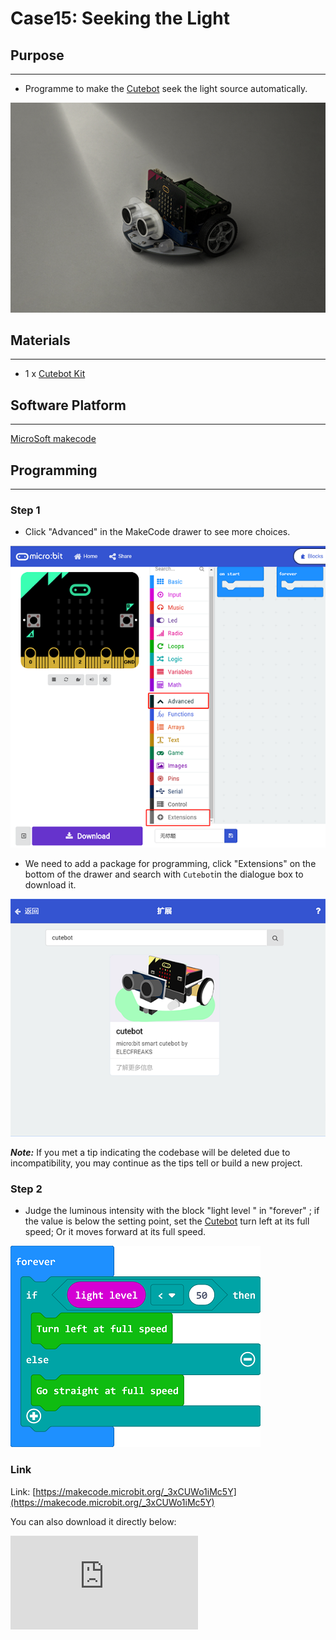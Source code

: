 # Case15: Seeking the Light

## Purpose
---
- Programme to make the [Cutebot](https://www.elecfreaks.com/micro-bit-smart-cutebot.html) seek the light source automatically.

![](./images/cutebot-case-15-01.png)

## Materials
---
- 1 x [Cutebot Kit](https://www.elecfreaks.com/micro-bit-smart-cutebot.html)
## Software Platform
---
[MicroSoft makecode](https://makecode.microbit.org/#)

## Programming
---
### Step 1
- Click "Advanced" in the MakeCode drawer to see more choices.

![](./images/cutebot-pk-1.png)

- We need to add a package for programming, click "Extensions" on the bottom of the drawer and search with `Cutebot`in the dialogue box to download it.

![](./images/cutebot-pk-11.png)

***Note:*** If you met a tip indicating the codebase will be deleted due to incompatibility, you may continue as the tips tell or build a new project.

### Step 2

- Judge the luminous intensity with the block "light level " in "forever" ; if the value is below the setting point, set the [Cutebot](https://www.elecfreaks.com/micro-bit-smart-cutebot.html) turn left at its full speed; Or it moves forward at its full speed.

![](./images/case_15_01.png)


### Link

Link: [https://makecode.microbit.org/_3xCUWo1iMc5Y](https://makecode.microbit.org/_3xCUWo1iMc5Y)

You can also download it directly below:

<div
    style={{
        position: 'relative',
        paddingBottom: '60%',
        overflow: 'hidden',
    }}
>
    <iframe
        src="https://makecode.microbit.org/_3xCUWo1iMc5Y"
        frameborder="0"
        sandbox="allow-popups allow-forms allow-scripts allow-same-origin"
        style={{
            position: 'absolute',
            width: '100%',
            height: '100%',
        }}
    />
</div>


## Result
---
- The [Cutebot](https://www.elecfreaks.com/micro-bit-smart-cutebot.html) spins if there is no light being detected or it drives forward to it at its full speed.

![](./images/cutebot-case-15.gif)

## Exploration
---

## FAQ
---

## Relevant Files
---
